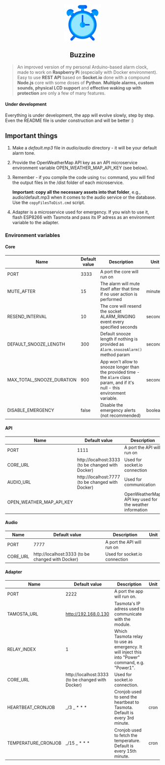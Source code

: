 <p align="center">
    <img src="https://github.com/Arciiix/Buzzine/blob/main/icon/icon-1024-regular.png?raw=true" width="120px" height="120px" alt="Buzzine icon">
    <h2 align="center">Buzzine</h2>
</p>

> An improved version of my personal Arduino-based alarm clock, made to work on **Raspberry Pi** (especially with Docker environment). Easy to use **REST API** based on **Socket.io** done with a compound **Node.js** core with some doses of **Python**.
> **Multiple alarms, custom sounds, physical LCD support** and **effective waking up with protection** are only a few of many features.

#### Under development

Everything is under development, the app will evolve slowly, step by step. Even the README file is under construction and will be better :)

## Important things

1. Make a _default.mp3_ file in _audio/audio_ directory - it will be your default alarm tone.
2. Provide the OpenWeatherMap API key as an API microservice environment variable OPEN_WEATHER_MAP_API_KEY (see below).
3. Remember - if you compile the code using `tsc` command, you will find the output files in the /dist folder of each microservice.

   **Important: copy all the necessary assets into that folder**, e.g., audio/default.mp3 when it comes to the audio service or the database. Use the `copyFilesToDist.cmd` script.

4. Adapter is a microservice used for emergency. If you wish to use it, flash ESP8266 with Tasmota and pass its IP adress as an environment variable to the adapter.

### Environment variables

#### Core

| Name                      | Default value | Description                                                                                                                      | Unit    |
| ------------------------- | ------------- | -------------------------------------------------------------------------------------------------------------------------------- | ------- |
| PORT                      | 3333          | A port the core will run on                                                                                                      |         |
| MUTE_AFTER                | 15            | The alarm will mute itself after that time if no user action is performed                                                        | minutes |
| RESEND_INTERVAL           | 10            | The core will resend the socket ALARM_RINGING event every specified seconds                                                      | seconds |
| DEFAULT_SNOOZE_LENGTH     | 300           | Default snooze length if nothing is provided as `Alarm.snoozeAlarm()` method param                                               | seconds |
| MAX_TOTAL_SNOOZE_DURATION | 900           | App won't allow to snooze longer than the provided time - the `Alarm` class param, and if it's null - this environment variable. | seconds |
| DISABLE_EMERGENCY         | false         | Disable the emergency alerts (not recommended)                                                                                   | boolean |

#### API

| Name                     | Default value                                     | Description                                             | Unit |
| ------------------------ | ------------------------------------------------- | ------------------------------------------------------- | ---- |
| PORT                     | 1111                                              | A port the API will run on                              |      |
| CORE_URL                 | http://localhost:3333 (to be changed with Docker) | Used for socket.io connection                           |      |
| AUDIO_URL                | http://localhost:7777 (to be changed with Docker) | Used for communication                                  |      |
| OPEN_WEATHER_MAP_API_KEY |                                                   | OpenWeatherMap API key used for the weather information |      |

#### Audio

| Name     | Default value                                     | Description                   | Unit |
| -------- | ------------------------------------------------- | ----------------------------- | ---- |
| PORT     | 7777                                              | A port the API will run on    |      |
| CORE_URL | http://localhost:3333 (to be changed with Docker) | Used for socket.io connection |      |

#### Adapter

| Name                | Default value                                     | Description                                                                                       | Unit |
| ------------------- | ------------------------------------------------- | ------------------------------------------------------------------------------------------------- | ---- |
| PORT                | 2222                                              | A port the app will run on.                                                                       |      |
| TAMOSTA_URL         | http://192.168.0.130                              | Tasmota's IP adress used to communicate with the module.                                          |      |
| RELAY_INDEX         | 1                                                 | Which Tasmota relay to use as emergency. It will inject this into "Power" command, e.g. "Power1". |      |
| CORE_URL            | http://localhost:3333 (to be changed with Docker) | Used for socket.io connection.                                                                    |      |
| HEARTBEAT_CRONJOB   | _/3 _ \* \* \*                                    | Cronjob used to send the heartbeat to Tasmota. Default is every 3rd minute.                       | cron |
| TEMPERATURE_CRONJOB | _/15 _ \* \* \*                                   | Cronjob used to fetch the temperature. Default is every 15th minute.                              | cron |

